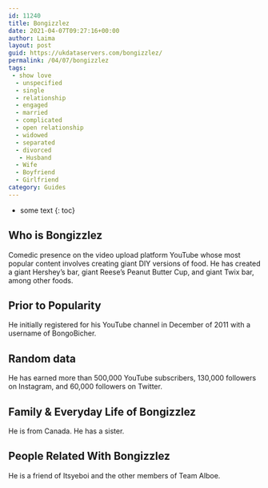 ```yaml
---
id: 11240
title: Bongizzlez
date: 2021-04-07T09:27:16+00:00
author: Laima
layout: post
guid: https://ukdataservers.com/bongizzlez/
permalink: /04/07/bongizzlez
tags:
 - show love
  - unspecified
  - single
  - relationship
  - engaged
  - married
  - complicated
  - open relationship
  - widowed
  - separated
  - divorced
   - Husband
  - Wife
  - Boyfriend
  - Girlfriend
category: Guides
---
```


* some text
{: toc}


## Who is Bongizzlez
                  
                  
                  
Comedic presence on the video upload platform YouTube whose most popular content involves creating giant DIY versions of food. He has created a giant Hershey&#8217;s bar, giant Reese&#8217;s Peanut Butter Cup, and giant Twix bar, among other foods.
                  
              
            
              
            
                
                
                
## Prior to Popularity
                  
                  
                  
He initially registered for his YouTube channel in December of 2011 with a username of BongoBicher.
                  
              
            
              
            
                
                
                
## Random data
                  
                  
                  
He has earned more than 500,000 YouTube subscribers, 130,000 followers on Instagram, and 60,000 followers on Twitter.
                  
              
            
              
            
                
                
                
## Family & Everyday Life of Bongizzlez
                  
                  
                  
He is from Canada. He has a sister.
                  
              
            
              
            
                
                
                
## People Related With Bongizzlez
                  
                  
                  
He is a friend of Itsyeboi and the other members of Team Alboe.
                  
              
            
              
            
                
              
            
              
              
            
            
              
            
          
          
          